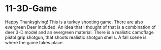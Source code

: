 # 11-3D-Game
Happy Thanksgiving! This is a turkey shooting game. There are also evergreen Deer included. An idea that I thought of that is a combination of deer 3-D model and an evergreen material. There is a realistic camoflage pistol grip shotgun, that shoots realistic shotgun shells. A fall scene is where the game takes place.   